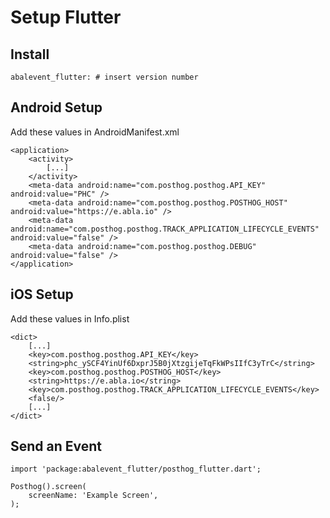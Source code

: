 # Setup Flutter

## Install

````
abalevent_flutter: # insert version number

````

## Android Setup

Add these values in AndroidManifest.xml

````
<application>
	<activity>
		[...]
	</activity>
	<meta-data android:name="com.posthog.posthog.API_KEY" android:value="PHC" />
	<meta-data android:name="com.posthog.posthog.POSTHOG_HOST" android:value="https://e.abla.io" />
	<meta-data android:name="com.posthog.posthog.TRACK_APPLICATION_LIFECYCLE_EVENTS" android:value="false" />
	<meta-data android:name="com.posthog.posthog.DEBUG" android:value="false" />
</application>

````
   
## iOS Setup

Add these values in Info.plist

````
<dict>
	[...]
	<key>com.posthog.posthog.API_KEY</key>
	<string>phc_ySCF4YinUf6DxprJ5B0jXtzgijeTqFkWPsIIfC3yTrC</string>
	<key>com.posthog.posthog.POSTHOG_HOST</key>
	<string>https://e.abla.io</string>
	<key>com.posthog.posthog.TRACK_APPLICATION_LIFECYCLE_EVENTS</key>
	<false/>
	[...]
</dict>

````
    
## Send an Event

````
import 'package:abalevent_flutter/posthog_flutter.dart';

Posthog().screen(
	screenName: 'Example Screen',
);

````
